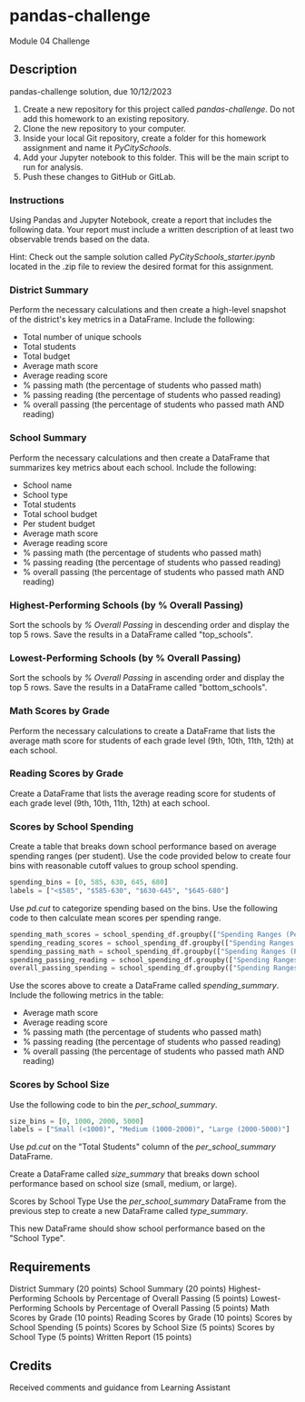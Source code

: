 # pandas-challenge
 Module 04 Challenge


## Description 
pandas-challenge solution, due 10/12/2023

1. Create a new repository for this project called _pandas-challenge_. Do not add this homework to an existing repository.
2. Clone the new repository to your computer.
3. Inside your local Git repository, create a folder for this homework assignment and name it _PyCitySchools_.
4. Add your Jupyter notebook to this folder. This will be the main script to run for analysis.
5. Push these changes to GitHub or GitLab.

### Instructions 
Using Pandas and Jupyter Notebook, create a report that includes the following data. Your report must include a written description of at least two observable trends based on the data.

Hint: Check out the sample solution called _PyCitySchools_starter.ipynb_ located in the .zip file to review the desired format for this assignment.

### District Summary
Perform the necessary calculations and then create a high-level snapshot of the district's key metrics in a DataFrame.
Include the following:
* Total number of unique schools
* Total students
* Total budget
* Average math score
* Average reading score
* % passing math (the percentage of students who passed math)
* % passing reading (the percentage of students who passed reading)
* % overall passing (the percentage of students who passed math AND reading)

### School Summary
Perform the necessary calculations and then create a DataFrame that summarizes key metrics about each school.
Include the following:
* School name
* School type
* Total students
* Total school budget
* Per student budget
* Average math score
*  Average reading score
* % passing math (the percentage of students who passed math)
* % passing reading (the percentage of students who passed reading)
* % overall passing (the percentage of students who passed math AND reading)

### Highest-Performing Schools (by % Overall Passing)
Sort the schools by _% Overall Passing_ in descending order and display the top 5 rows.
Save the results in a DataFrame called "top_schools".

### Lowest-Performing Schools (by % Overall Passing)
Sort the schools by _% Overall Passing_ in ascending order and display the top 5 rows.
Save the results in a DataFrame called "bottom_schools".

### Math Scores by Grade
Perform the necessary calculations to create a DataFrame that lists the average math score for students of each grade level (9th, 10th, 11th, 12th) at each school.

### Reading Scores by Grade
Create a DataFrame that lists the average reading score for students of each grade level (9th, 10th, 11th, 12th) at each school.

### Scores by School Spending
Create a table that breaks down school performance based on average spending ranges (per student).
Use the code provided below to create four bins with reasonable cutoff values to group school spending.

``` python
spending_bins = [0, 585, 630, 645, 680]
labels = ["<$585", "$585-630", "$630-645", "$645-680"]
``` 
Use _pd.cut_ to categorize spending based on the bins.
Use the following code to then calculate mean scores per spending range.

``` python  
spending_math_scores = school_spending_df.groupby(["Spending Ranges (Per Student)"])["Average Math Score"].mean()
spending_reading_scores = school_spending_df.groupby(["Spending Ranges (Per Student)"])["Average Reading Score"].mean()
spending_passing_math = school_spending_df.groupby(["Spending Ranges (Per Student)"])["% Passing Math"].mean()
spending_passing_reading = school_spending_df.groupby(["Spending Ranges (Per Student)"])["% Passing Reading"].mean()
overall_passing_spending = school_spending_df.groupby(["Spending Ranges (Per Student)"])["% Overall Passing"].mean()
```

Use the scores above to create a DataFrame called _spending_summary_.
Include the following metrics in the table:
* Average math score
* Average reading score
* % passing math (the percentage of students who passed math)
* % passing reading (the percentage of students who passed reading)
* % overall passing (the percentage of students who passed math AND reading)

### Scores by School Size
Use the following code to bin the _per_school_summary_.

``` python
size_bins = [0, 1000, 2000, 5000]
labels = ["Small (<1000)", "Medium (1000-2000)", "Large (2000-5000)"]
```

Use _pd.cut_ on the "Total Students" column of the _per_school_summary_ DataFrame.

Create a DataFrame called _size_summary_ that breaks down school performance based on school size (small, medium, or large).

Scores by School Type
Use the _per_school_summary_ DataFrame from the previous step to create a new DataFrame called _type_summary_.

This new DataFrame should show school performance based on the "School Type".

## Requirements 
District Summary (20 points)
School Summary (20 points)
Highest-Performing Schools by Percentage of Overall Passing (5 points)
Lowest-Performing Schools by Percentage of Overall Passing (5 points)
Math Scores by Grade (10 points)
Reading Scores by Grade (10 points)
Scores by School Spending (5 points)
Scores by School Size (5 points)
Scores by School Type (5 points)
Written Report (15 points)

## Credits 
Received comments and guidance from Learning Assistant 